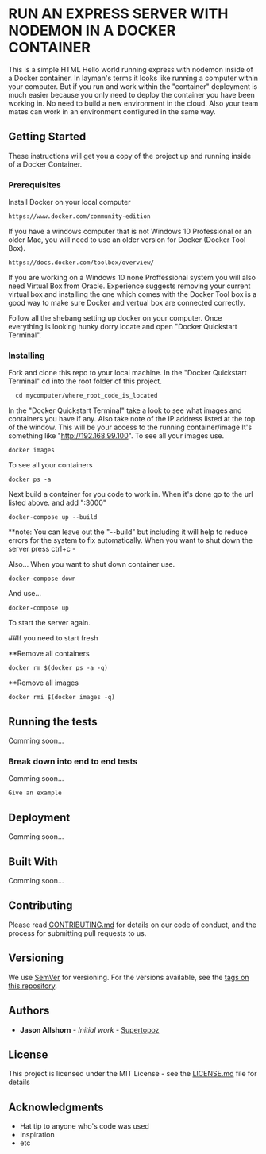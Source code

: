 # RUN AN EXPRESS SERVER WITH NODEMON IN A DOCKER CONTAINER

This is a simple HTML Hello world running express with nodemon inside of a Docker container. In layman's terms it looks like running a computer within your computer. But if you run and work within the "container" deployment is much easier because you only need to deploy the container you have been working in. No need to build a new environment in the cloud. Also your team mates can work in an environment configured in the same way. 

## Getting Started

These instructions will get you a copy of the project up and running inside of a Docker Container.

### Prerequisites

Install Docker on your local computer 

```
https://www.docker.com/community-edition
```

If you have a windows computer that is not Windows 10 Professional or an older Mac, you will need to use an older version for Docker (Docker Tool Box). 

```
https://docs.docker.com/toolbox/overview/
```

If you are working on a Windows 10 none Proffessional system you will also need Virtual Box from Oracle. Experience suggests removing your current virtual box and installing the one which comes with the Docker Tool box is a good way to make sure Docker and vertual box are connected correctly.  

Follow all the shebang setting up docker on your computer. Once everything is looking hunky dorry locate and open "Docker Quickstart Terminal".

### Installing

Fork and clone this repo to your local machine. 
In the "Docker Quickstart Terminal" cd into the root folder of this project. 

```
  cd mycomputer/where_root_code_is_located
```

In the "Docker Quickstart Terminal" take a look to see what images and containers you have if any. Also take note of the IP address listed at the top of the window. This will be your access to the running container/image It's something like "http://192.168.99.100". To see all your images use. 

```
docker images
```
To see all your containers

```
docker ps -a
```

Next build a container for you code to work in. When it's done go to the url listed above. and add ":3000"

```
docker-compose up --build
```

**note: You can leave out the "--build" but including it will help to reduce errors for the system to fix automatically. 
When you want to shut down the server press ctrl+c - 

Also... When you want to shut down container use. 

```
docker-compose down
```

And use... 

```
docker-compose up
```

To start the server again. 

##If you need to start fresh

**Remove all containers


```
docker rm $(docker ps -a -q)
```

**Remove all images

```
docker rmi $(docker images -q)
```





## Running the tests

Comming soon...

### Break down into end to end tests

Comming soon...

```
Give an example
```

## Deployment

Comming soon...

## Built With

Comming soon...

## Contributing

Please read [CONTRIBUTING.md](https://gist.github.com/PurpleBooth/b24679402957c63ec426) for details on our code of conduct, and the process for submitting pull requests to us.

## Versioning

We use [SemVer](http://semver.org/) for versioning. For the versions available, see the [tags on this repository](https://github.com/your/project/tags). 

## Authors

* **Jason Allshorn** - *Initial work* - [Supertopoz](https://github.com/supertopoz)


## License

This project is licensed under the MIT License - see the [LICENSE.md](LICENSE.md) file for details

## Acknowledgments

* Hat tip to anyone who's code was used
* Inspiration
* etc
